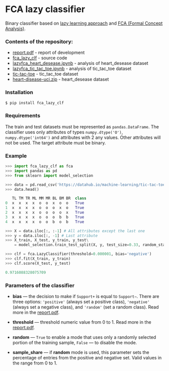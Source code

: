 # FCA lazy classifier

Binary classifier based on [lazy learning approach](https://en.wikipedia.org/wiki/Lazy_learning) and [FCA (Formal Concept Analysis)](https://en.wikipedia.org/wiki/Formal_concept_analysis).

### Contents of the repository:

* [report.pdf](report/main.pdf) - report of development
* [fca_lazy_clf](fca_lazy_clf) - source code
* [lazyfca_heart_desease.ipynb](lazyfca_heart_desease.ipynb) - analysis of heart_desease dataset 
* [lazyfca_tic_tac_toe.ipynb](lazyfca_tic_tac_toe.ipynb) - analysis of tic_tac_toe dataset 
* [tic-tac-toe](tic-tac-toe) - tic_tac_toe dataset
* [heart-disease-uci.zip](heart-disease-uci.zip) - heart_desease dataset

### Installation

```sh
$ pip install fca_lazy_clf
```

###  Requirements

The train and test datasets must be represented as ```pandas.DataFrame```. The classifier uses only attributes of types ```numpy.dtype('O')```, ```numpy.dtype('int64')``` and attributes with 2 any values. Other attributes will not be used. The target attribute must be binary.

### Example

```python
>>> import fca_lazy_clf as fca
>>> import pandas as pd
>>> from sklearn import model_selection

>>> data = pd.read_csv('https://datahub.io/machine-learning/tic-tac-toe-endgame/r/tic-tac-toe.csv')
>>> data.head()

   TL TM TR ML MM MR BL BM BR  class
0  x  x  x  x  o  o  x  o  o   True
1  x  x  x  x  o  o  o  x  o   True
2  x  x  x  x  o  o  o  o  x   True
3  x  x  x  x  o  o  o  b  b   True
4  x  x  x  x  o  o  b  o  b   True

>>> X = data.iloc[:, :-1] # All attributes except the last one
>>> y = data.iloc[:, -1] # Last attribute
>>> X_train, X_test, y_train, y_test\
    = model_selection.train_test_split(X, y, test_size=0.33, random_state=0)

>>> clf = fca.LazyClassifier(threshold=0.000001, bias='negative')
>>> clf.fit(X_train, y_train)
>>> clf.score(X_test, y_test)

0.9716088328075709
```

### Parameters of the classifier

* __bias__ — the decision to make if ```Support+``` is equal to ```Support−```. There are three options: ```'positive'``` (always set a positive class), ```'negative'``` (always set a negative class), and ```'random'``` (set a random class). Read more in the [report.pdf](report/main.pdf).
* __threshold__ — threshold numeric value from 0 to 1. Read more in the [report.pdf](report/main.pdf).

* __random__ — ```True``` to enable a mode that uses only a randomly selected portion of the training sample, ```False``` — to disable the mode.
* __sample_share__ — if __random__ mode is used, this parameter sets the percentage of entries from the positive and negative set. Valid values in the range from 0 to 1.
